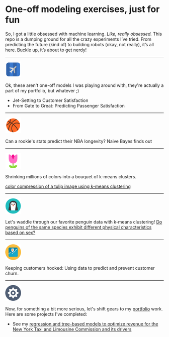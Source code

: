 #  One-off modeling exercises, just for fun

So, I got a little obsessed with machine learning. *Like, really obsessed.* This repo is a dumping ground for all the crazy experiments I’ve tried. From predicting the future (kind of) to building robots (okay, not really), it’s all here. Buckle up, it’s about to get nerdy!
___
<picture>
  <p align="left">
    <img src="images/Pelfusion-Folded-Flat-Air-Plane.512.png" width="50">
  </p>
</picture>
Ok, these aren't one-off models I was playing around with, they're actually a part of my portfolio, but whatever ;)

- Jet-Setting to Customer Satisfaction
- From Gate to Great: Predicting Passenger Satisfaction
___
<picture>
  <p align="left">
     <img src="images/Microsoft-Fluentui-Emoji-Flat-Basketball-Flat.512.png" width="50">
  </p>
</picture> 

Can a rookie's stats predict their NBA longevity? Naive Bayes finds out

___
<picture>
  <p align="left">
    <img src="images/Microsoft-Fluentui-Emoji-Flat-Tulip-Flat.512.png" width="50">
  </p>
</picture>

Shrinking millions of colors into a bouquet of k-means clusters.

[color compression of a tulip image using k-means clustering](https://github.com/sdsouto/standalone-models/blob/main/k-means_color_compression_tulips_no3d.ipynb)
___
<picture>
  <p align="left">
    <img src="images/Thehoth-Seo-Seo-penguin.256.png" width="50">
  </p>
</picture>

  Let's waddle through our favorite penguin data with k-means clustering!  [Do penguins of the same species exhibit different physical characteristics based on sex?](https://github.com/sdsouto/standalone-models/blob/main/K-means_clustering_penguins.ipynb)

___
<picture>
  <p align="left">
    <img src="images/Webalys-Kameleon.pics-Money-Graph.512.png" width="50">
  </p>
</picture>

Keeping customers hooked: Using data to predict and prevent customer churn.

___
<picture>
  <p align="left">
    <img src="images/Elegantthemes-Beautiful-Flat-One-Color-Gear.128.png" width="50">
  </p>
</picture>

Now, for something a bit more serious, let's shift gears to my [portfolio](https://github.com/sdsouto/portfolio) work.  Here are some projects I've completed:

- See my [regression and tree-based models to optimize revenue for the New York Taxi and Limousine Commission and its drivers](https://github.com/sdsouto/nyc-tlc-tip-prediction)

